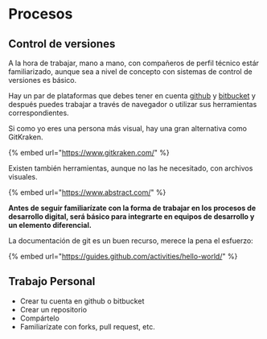 # Procesos

## Control de versiones

A la hora de trabajar, mano a mano, con compañeros de perfil técnico estár familiarizado, aunque sea a nivel de concepto con sistemas de control de versiones es básico.

Hay un par de plataformas que debes tener en cuenta [github](https://github.com/) y [bitbucket](https://bitbucket.org/) y después puedes trabajar a través de navegador o utilizar sus herramientas correspondientes.

Si como yo eres una persona más visual, hay una gran alternativa como GitKraken.

{% embed url="https://www.gitkraken.com/" %}

Existen también herramientas, aunque no las he necesitado, con archivos visuales.

{% embed url="https://www.abstract.com/" %}

**Antes de seguir familiarízate con la forma de trabajar en los procesos de desarrollo digital, será básico para integrarte en equipos de desarrollo y un elemento diferencial.**

La documentación de git es un buen recurso, merece la pena el esfuerzo:

{% embed url="https://guides.github.com/activities/hello-world/" %}

## Trabajo Personal

* Crear tu cuenta en github o bitbucket
* Crear un repositorio
* Compártelo
* Familiarízate con forks, pull request, etc.

